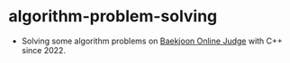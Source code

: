 # algorithm-problem-solving

* Solving some algorithm problems on <a href="https://www.acmicpc.net/">Baekjoon Online Judge</a> with C++ since 2022.
